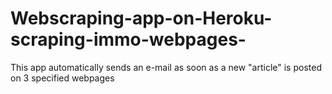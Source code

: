 # Webscraping-app-on-Heroku-scraping-immo-webpages-
This app automatically sends an e-mail as soon as a new "article" is posted on 3 specified webpages 
